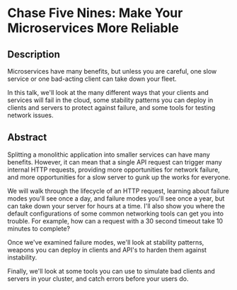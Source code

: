 # Chase Five Nines: Make Your Microservices More Reliable

## Description

Microservices have many benefits, but unless you are careful, one slow service or one bad-acting client can take down your fleet.

In this talk, we'll look at the many different ways that your clients and services will fail in the cloud, some stability patterns you can deploy in clients and servers to protect against failure, and some tools for testing network issues.

## Abstract

Splitting a monolithic application into smaller services can have many benefits. However, it can mean that a single API request can trigger many internal HTTP requests, providing more opportunities for network failure, and more opportunities for a slow server to gunk up the works for everyone.

We will walk through the lifecycle of an HTTP request, learning about failure modes you'll see once a day, and failure modes you'll see once a year, but can take down your server for hours at a time. I'll also show you where the default configurations of some common networking tools can get you into trouble. For example, how can a request with a 30 second timeout take 10 minutes to complete?

Once we've examined failure modes, we'll look at stability patterns, weapons you can deploy in clients and API's to harden them against instability.

Finally, we'll look at some tools you can use to simulate bad clients and servers in your cluster, and catch errors before your users do.
